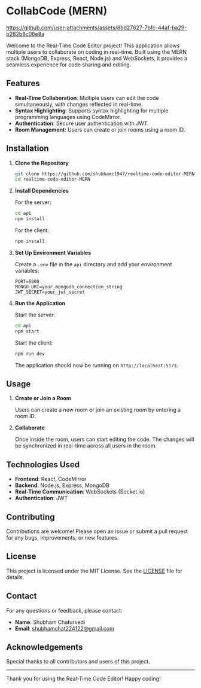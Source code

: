 # CollabCode (MERN)

https://github.com/user-attachments/assets/8bd27627-7bfc-44af-ba29-b282b8c06e8a



Welcome to the Real-Time Code Editor project! This application allows multiple users to collaborate on coding in real-time. Built using the MERN stack (MongoDB, Express, React, Node.js) and WebSockets, it provides a seamless experience for code sharing and editing.

## Features

- **Real-Time Collaboration**: Multiple users can edit the code simultaneously, with changes reflected in real-time.
- **Syntax Highlighting**: Supports syntax highlighting for multiple programming languages using CodeMirror.
- **Authentication**: Secure user authentication with JWT.
- **Room Management**: Users can create or join rooms using a room ID.

## Installation

1. **Clone the Repository**

    ```bash
    git clone https://github.com/shubhamc1947/realtime-code-editor-MERN.git
    cd realtime-code-editor-MERN
    ```

2. **Install Dependencies**

    For the server:

    ```bash
    cd api
    npm install
    ```

    For the client:

    ```bash
    npm install
    ```

3. **Set Up Environment Variables**

    Create a `.env` file in the `api` directory and add your environment variables:

    ```env
    PORT=5000
    MONGO_URI=your_mongodb_connection_string
    JWT_SECRET=your_jwt_secret
    ```

4. **Run the Application**

    Start the server:

    ```bash
    cd api
    npm start
    ```

    Start the client:

    ```bash
    npm run dev
    ```

    The application should now be running on `http://localhost:5173`.

## Usage

1. **Create or Join a Room**

    Users can create a new room or join an existing room by entering a room ID.

2. **Collaborate**

    Once inside the room, users can start editing the code. The changes will be synchronized in real-time across all users in the room.


## Technologies Used

- **Frontend**: React, CodeMirror
- **Backend**: Node.js, Express, MongoDB
- **Real-Time Communication**: WebSockets (Socket.io)
- **Authentication**: JWT

## Contributing

Contributions are welcome! Please open an issue or submit a pull request for any bugs, improvements, or new features.

## License

This project is licensed under the MIT License. See the [LICENSE](LICENSE) file for details.

## Contact

For any questions or feedback, please contact:

- **Name**: Shubham Chaturvedi
- **Email**: shubhamchat224122@gmail.com

## Acknowledgements

Special thanks to all contributors and users of this project.

---

Thank you for using the Real-Time Code Editor! Happy coding!


